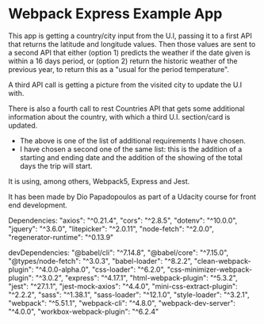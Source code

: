 # Webpack Express Example App

This app is getting a country/city input from the U.I, passing it to a first API that returns the latitude and longitude values. 
Then those values are sent to a second API that either (option 1) predicts the weather if the date given is within a 16 days period, or (option 2) return the historic weather of the previous year, to return this as a "usual for the period temperature". 

A third API call is getting a picture from the visited city to update the U.I with.

There is also a fourth call to rest Countries API that gets some additional information about the country, with which a third U.I. section/card is updated.
- The above is one of the list of additional requirements I have chosen.
- I have chosen a second one of the same list: this is the addition of a starting and ending date and the addition of the showing of the total days the trip will start.

It is using, among others, Webpack5, Express and Jest.

It has been made by Dio Papadopoulos as part of a Udacity course for front end development.

Dependencies:
    "axios": "^0.21.4",
    "cors": "^2.8.5",
    "dotenv": "^10.0.0",
    "jquery": "^3.6.0",
    "litepicker": "^2.0.11",
    "node-fetch": "^2.0.0",
    "regenerator-runtime": "^0.13.9"

devDependencies: 
    "@babel/cli": "^7.14.8",
    "@babel/core": "^7.15.0",
    "@types/node-fetch": "^3.0.3",
    "babel-loader": "^8.2.2",
    "clean-webpack-plugin": "^4.0.0-alpha.0",
    "css-loader": "^6.2.0",
    "css-minimizer-webpack-plugin": "^3.0.2",
    "express": "^4.17.1",
    "html-webpack-plugin": "^5.3.2",
    "jest": "^27.1.1",
    "jest-mock-axios": "^4.4.0",
    "mini-css-extract-plugin": "^2.2.2",
    "sass": "^1.38.1",
    "sass-loader": "^12.1.0",
    "style-loader": "^3.2.1",
    "webpack": "^5.51.1",
    "webpack-cli": "^4.8.0",
    "webpack-dev-server": "^4.0.0",
    "workbox-webpack-plugin": "^6.2.4"